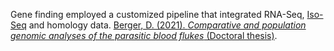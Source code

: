 Gene finding employed a customized pipeline that integrated RNA-Seq, [Iso-Seq](https://www.pacb.com/products-and-services/applications/rna-sequencing/#:~:text=What%20is%20the%20Iso%2DSeq,read%2C%20no%20assembly%20is%20required.) and homology data. [Berger, D. (2021). *Comparative and population genomic analyses of the parasitic blood flukes* (Doctoral thesis)](https://doi.org/10.17863/CAM.86667).
